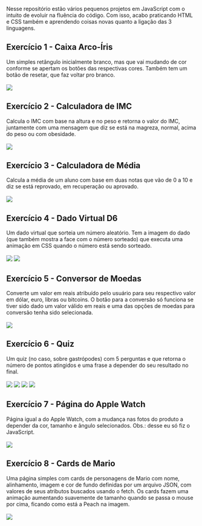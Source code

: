 Nesse repositório estão vários pequenos projetos em JavaScript com o intuito de evoluir na fluência do código. Com isso, acabo praticando HTML e CSS também e aprendendo coisas novas quanto a ligação das 3 linguagens.

<h2>Exercício 1 - Caixa Arco-Íris</h2>
Um simples retângulo inicialmente branco, mas que vai mudando de cor conforme se apertam os botões das respectivas cores. Também tem um botão de resetar, que faz voltar pro branco.
<br><br>
<img src="representacoes/img-1.png">

<h2>Exercício 2 - Calculadora de IMC</h2>
Calcula o IMC com base na altura e no peso e retorna o valor do IMC, juntamente com uma mensagem que diz se está na magreza, normal, acima do peso ou com obesidade.
<br><br>
<img src="representacoes/img-2.png">


<h2>Exercício 3 - Calculadora de Média</h2>
Calcula a média de um aluno com base em duas notas que vão de 0 a 10 e diz se está reprovado, em recuperação ou aprovado.
<br><br>
<img src="representacoes/img-3.png">


<h2>Exercício 4 - Dado Virtual D6</h2>
Um dado virtual que sorteia um número aleatório. Tem a imagem do dado (que também mostra a face com o número sorteado) que executa uma animação em CSS quando o número está sendo sorteado.
<br><br>
<img src="representacoes/img-4.1.png">
<img src="representacoes/img-4.2.png">

<h2>Exercício 5 - Conversor de Moedas</h2>
Converte um valor em reais atribuído pelo usuário para seu respectivo valor em dólar, euro, libras ou bitcoins. O botão para a conversão só funciona se tiver sido dado um valor válido em reais e uma das opções de moedas para conversão tenha sido selecionada.
<br><br>
<img src="representacoes/img-5.png">


<h2>Exercício 6 - Quiz</h2>
Um quiz (no caso, sobre gastrópodes) com 5 perguntas e que retorna o número de pontos atingidos e uma frase a depender do seu resultado no final.
<br><br>
<img src="representacoes/img-6.1.png">
<img src="representacoes/img-6.2.png">
<img src="representacoes/img-6.3.png">
<img src="representacoes/img-6.4.png">

<h2>Exercício 7 - Página do Apple Watch</h2>
Página igual a do Apple Watch, com a mudança nas fotos do produto a depender da cor, tamanho e ângulo selecionados. Obs.: desse eu só fiz o JavaScript.
<br><br>
<img src="representacoes/img-7.png">
 
<h2>Exercício 8 - Cards de Mario</h2>
Uma página simples com cards de personagens de Mario com nome, alinhamento, imagem e cor de fundo definidas por um arquivo JSON, com valores de seus atributos buscados usando o fetch. Os cards fazem uma animação aumentando suavemente de tamanho quando se passa o mouse por cima, ficando como está a Peach na imagem.
<br><br>
<img src="representacoes/img-8.png">
